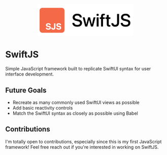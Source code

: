 <p align="center">
  <img width="300px" src="README/SJS.png">
</p>

# SwiftJS
Simple JavaScript framework built to replicate SwiftUI syntax for user interface development.

## Future Goals
- Recreate as many commonly used SwiftUI views as possible
- Add basic reactivity controls
- Match the SwiftUI syntax as closely as possible using Babel

## Contributions
I'm totally open to contributions, especially since this is my first JavaScript framework! Feel free reach out if you're interested in working on SwiftJS.
